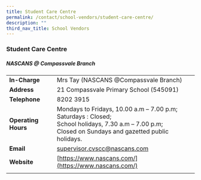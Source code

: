```yaml
---
title: Student Care Centre
permalink: /contact/school-vendors/student-care-centre/
description: ""
third_nav_title: School Vendors
---
```

### **Student Care Centre**
##### **NASCANS @ Compassvale Branch**

|  |  |
|---|---|
| **In-Charge** | Mrs Tay (NASCANS @Compassvale Branch) |
| **Address** | 21 Compassvale Primary School (545091) |
| **Telephone** | 8202 3915 |
| **Operating Hours** | Mondays to Fridays, 10.00 a.m – 7.00 p.m;<br>Saturdays : Closed;<br>School holidays, 7.30 a.m – 7.00 p.m;<br>Closed on Sundays and gazetted public holidays. |
| **Email** | [supervisor.cvscc@nascans.com](mailto:supervisor.cvscc@nascans.com) |
| **Website** | [https://www.nascans.com/](https://www.nascans.com/) |
|  |  |